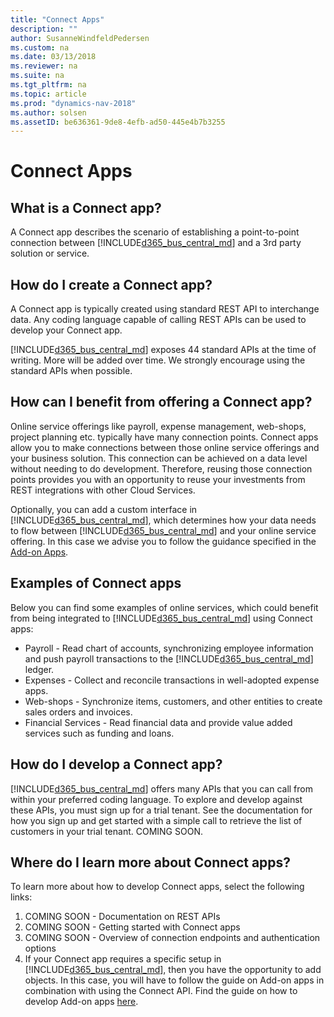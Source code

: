 ```yaml
---
title: "Connect Apps"
description: ""
author: SusanneWindfeldPedersen
ms.custom: na
ms.date: 03/13/2018
ms.reviewer: na
ms.suite: na
ms.tgt_pltfrm: na
ms.topic: article
ms.prod: "dynamics-nav-2018"
ms.author: solsen
ms.assetID: be636361-9de8-4efb-ad50-445e4b7b3255
---
```


# Connect Apps 

## What is a Connect app?
A Connect app describes the scenario of establishing a point-to-point connection between [!INCLUDE[d365_bus_central_md](../includes/d365_bus_central_md.md)] and a 3rd party solution or service.   

## How do I create a Connect app?
A Connect app is typically created using standard REST API to interchange data. Any coding language capable of calling REST APIs can be used to develop your Connect app.  

[!INCLUDE[d365_bus_central_md](../includes/d365_bus_central_md.md)] exposes 44 standard APIs at the time of writing. More will be added over time. We strongly encourage using the standard APIs when possible. 

<!-- INSERT VIDEO:  
Objective: Introducing Connect Apps + Business value 
New video that needs to be created -->

## How can I benefit from offering a Connect app? 
Online service offerings like payroll, expense management, web-shops, project planning etc. typically have many connection points. Connect apps allow you to make connections between those online service offerings and your business solution. This connection can be achieved on a data level without needing to do development. Therefore, reusing those connection points provides you with an opportunity to reuse your investments from REST integrations with other Cloud Services. 

Optionally, you can add a custom interface in [!INCLUDE[d365_bus_central_md](../includes/d365_bus_central_md.md)], which determines how your data needs to flow between [!INCLUDE[d365_bus_central_md](../includes/d365_bus_central_md.md)] and your online service offering. In this case we advise you to follow the guidance specified in the [Add-on Apps](readiness-add-on-apps.md).

## Examples of Connect apps 
Below you can find some examples of online services, which could benefit from being integrated to [!INCLUDE[d365_bus_central_md](../includes/d365_bus_central_md.md)] using Connect apps: 

- Payroll - Read chart of accounts, synchronizing employee information and push payroll transactions to the [!INCLUDE[d365_bus_central_md](../includes/d365_bus_central_md.md)] ledger.
- Expenses - Collect and reconcile transactions in well-adopted expense apps. 
- Web-shops - Synchronize items, customers, and other entities to create sales orders and invoices. 
- Financial Services - Read financial data and provide value added services such as funding and loans. 

## How do I develop a Connect app?
[!INCLUDE[d365_bus_central_md](../includes/d365_bus_central_md.md)] offers many APIs that you can call from within your preferred coding language.
To explore and develop against these APIs, you must sign up for a trial tenant. See the documentation for how you sign up and get started with a simple call to retrieve the list of customers in your trial tenant. COMING SOON.


<!-- INSERT VIDEO: 
HDI – V6 – Use APIs from a Connect App -->
 
<!--
## How do I get my Connect app published in AppSource?  
To ease your journey, from the initial idea submission to the final publication, we have created a guide that you can lean on throughout the process of bringing your Connect app to Microsoft AppSource. The guide consists of 3 documents that outline all the steps that must be taken to get your app go live on the platform. You need to complete the steps in the given order to pass the different validation stages and getting your app published on AppSource: 

- [How do I develop and publish a Connect app]().-->

 
## Where do I learn more about Connect apps? 
To learn more about how to develop Connect apps, select the following links:  
1. COMING SOON - Documentation on REST APIs <!--(https://docs.microsoft.com/en-us/rest/api/) -->
2. COMING SOON - Getting started with Connect apps <!--(https://docs.microsoft.com/en-us/dynamics-nav/developer/devenv-develop-connect-apps-for-fin) -->
3. COMING SOON - Overview of connection endpoints and authentication options <!--(https://docs.microsoft.com/en-us/dynamics-nav/endpoints-apis-for-dynamics) -->
4. If your Connect app requires a specific setup in [!INCLUDE[d365_bus_central_md](../includes/d365_bus_central_md.md)], then you have the opportunity to add objects. In this case, you will have to follow the guide on Add-on apps in combination with using the Connect API. Find the guide on how to develop Add-on apps [here](readiness-add-on-apps.md).  



